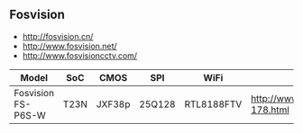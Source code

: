 Fosvision
---------
- http://fosvision.cn/
- http://www.fosvision.net/
- http://www.fosvisioncctv.com/


| Model              | SoC  | CMOS   | SPI    | WiFi       | URL                                        | Description        |
|--------------------|------|--------|--------|------------|--------------------------------------------|--------------------|
| Fosvision FS-P6S-W | T23N | JXF38p | 25Q128 | RTL8188FTV | http://www.fosvision.cn/en/detail-178.html | aka Ipega KP-CA198 |
